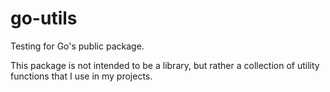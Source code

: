 # go-utils

Testing for Go's public package.

This package is not intended to be a library, but rather a collection of utility functions that I use in my projects.


